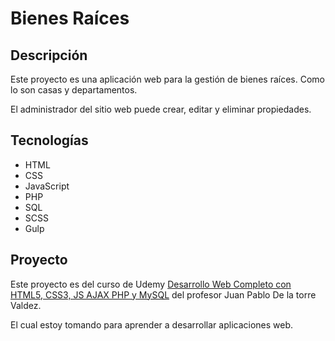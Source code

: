 # Bienes Raíces

## Descripción

Este proyecto es una aplicación web para la gestión de bienes raíces. Como lo son casas y departamentos.

El administrador del sitio web puede crear, editar y eliminar propiedades.

## Tecnologías

- HTML
- CSS
- JavaScript
- PHP
- SQL
- SCSS
- Gulp

## Proyecto

Este proyecto es del curso de Udemy [Desarrollo Web Completo con HTML5, CSS3, JS AJAX PHP y MySQL](https://www.udemy.com/course/desarrollo-web-completo-con-html5-css3-js-php-y-mysql/) del profesor Juan Pablo De la torre Valdez.

El cual estoy tomando para aprender a desarrollar aplicaciones web.
